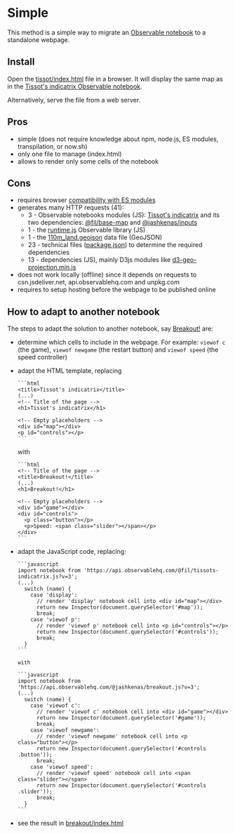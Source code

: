 # Simple

This method is a simple way to migrate an
[Observable notebook](https://observablehq.com/@fil/tissots-indicatrix/) to a
standalone webpage.

## Install

Open the [tissot/index.html](./tissot/index.html) file in a browser. It will
display the same map as in the
[Tissot's indicatrix Observable notebook](https://observablehq.com/@fil/tissots-indicatrix).

Alternatively, serve the file from a web server.

## Pros

- simple (does not require knowledge about npm, node.js, ES modules,
  transpilation, or now.sh)
- only one file to manage (index.html)
- allows to render only some cells of the notebook

## Cons

- requires browser
  [compatibility with ES modules](https://developer.mozilla.org/en-US/docs/Web/JavaScript/Reference/Statements/import#Browser_compatibility)
- generates many HTTP requests (41):
  - 3 - Observable notebooks modules (JS):
    [Tissot's indicatrix](https://api.observablehq.com/@fil/tissots-indicatrix.js?v=3)
    and its two dependencies:
    [@fil/base-map](https://api.observablehq.com/@fil/base-map.js?v=3) and
    [@jashkenas/inputs](https://api.observablehq.com/@jashkenas/inputs.js?v=3)
  - 1 - the
    [runtime.js](https://cdn.jsdelivr.net/npm/@observablehq/runtime@4/dist/runtime.js)
    Observable library (JS)
  - 1 - the
    [110m_land.geojson](https://unpkg.com/visionscarto-world-atlas@0.0.6/world/110m_land.geojson)
    data file (GeoJSON)
  - 23 - technical files
    ([package.json](https://cdn.jsdelivr.net/npm/d3-selection/package.json)) to
    determine the required dependencies
  - 13 - dependencies (JS), mainly D3js modules like
    [d3-geo-projection.min.js](https://cdn.jsdelivr.net/npm/d3-geo-projection@2.7.0/dist/d3-geo-projection.min.js)
- does not work locally (offline) since it depends on requests to
  csn.jsdeliver.net, api.observablehq.com and unpkg.com
- requires to setup hosting before the webpage to be published online

## How to adapt to another notebook

The steps to adapt the solution to another notebook, say
[Breakout!](https://observablehq.com/@jashkenas/breakout) are:

- determine which cells to include in the webpage. For example: `viewof c` (the
  game), `viewof newgame` (the restart button) and `viewof speed` (the speed
  controller)
- adapt the HTML template, replacing

      ```html
      <title>Tissot's indicatrix</title>
      (...)
      <!-- Title of the page -->
      <h1>Tissot's indicatrix</h1>

      <!-- Empty placeholders -->
      <div id="map"></div>
      <p id="controls"></p>
      ```

  with

      ```html
      <!-- Title of the page -->
      <title>Breakout!</title>
      (...)
      <h1>Breakout!</h1>

      <!-- Empty placeholders -->
      <div id="game"></div>
      <div id="controls">
        <p class="button"></p>
        <p>Speed: <span class="slider"></span></p>
      </div>
      ```

- adapt the JavaScript code, replacing:

      ```javascript
      import notebook from 'https://api.observablehq.com/@fil/tissots-indicatrix.js?v=3';
      (...)
        switch (name) {
          case 'display':
            // render 'display' notebook cell into <div id="map"></div>
            return new Inspector(document.querySelector('#map'));
            break;
          case 'viewof p':
            // render 'viewof p' notebook cell into <p id="controls"></p>
            return new Inspector(document.querySelector('#controls'));
            break;
        }
      ```

      with

      ```javascript
      import notebook from 'https://api.observablehq.com/@jashkenas/breakout.js?v=3';
      (...)
        switch (name) {
          case 'viewof c':
            // render 'viewof c' notebook cell into <div id="game"></div>
            return new Inspector(document.querySelector('#game'));
            break;
          case 'viewof newgame':
            // render 'viewof newgame' notebook cell into <p class="button"></p>
            return new Inspector(document.querySelector('#controls .button'));
            break;
          case 'viewof speed':
            // render 'viewof speed' notebook cell into <span class="slider"></span>
            return new Inspector(document.querySelector('#controls .slider'));
            break;
        }
      ```

- see the result in [breakout/index.html](./breakout/index.html)
